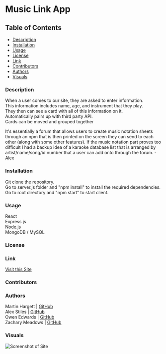 # Music Link App

## Table of Contents
* [Description](#description)  
* [Installation](#installation)  
* [Usage](#usage)  
* [License](#license)  
* [Link](#link)  
* [Contributors](#contributors)  
* [Authors](#authors)  
* [Visuals](#visuals)  


### Description
When a user comes to our site, they are asked to enter information.  
This information includes name, age, and instrument that they play.  
They then can see a card with all of this information on it.  
Automatically pairs up with third party API.  
Cards can be moved and grouped together  

It's essentially a forum that allows users to create music notation sheets through an npm that is then printed on the screen they can send to each other (along with some other features).
If the music notation part proves too difficult I had a backup idea of a karaoke database list that is arranged by artist/name/song/id number that a user can add onto through the forum.
-Alex  

### Installation
Git clone the repository.  
Go to server.js folder and "npm install" to install the required dependencies.  
Go to root directory and "npm start" to start client.  

### Usage
React  
Express.js  
Node.js  
MongoDB / MySQL  

### License

### Link
[Visit this Site](#)

### Contributors

### Authors
Martin Hargett | [GitHub](https://github.com/MHargett23)  
Alex Stiles | [GitHub](https://github.com/kffl3496)  
Owen Edwards | [GitHub](https://github.com/Ivyparade)  
Zachary Meadows | [GitHub](https://github.com/zachmdws)  

### Visuals
![Screenshot of Site](#)
